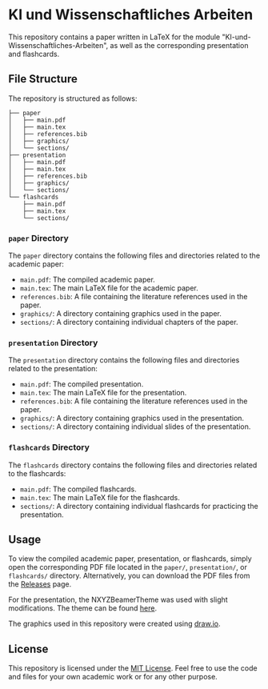 # KI und Wissenschaftliches Arbeiten

This repository contains a paper written in LaTeX for the module "KI-und-Wissenschaftliches-Arbeiten", as well as the corresponding presentation and flashcards.

## File Structure

The repository is structured as follows:

```
├── paper
│   ├── main.pdf
│   ├── main.tex
│   ├── references.bib
│   ├── graphics/
│   └── sections/
├── presentation
│   ├── main.pdf
│   ├── main.tex
│   ├── references.bib
│   ├── graphics/
│   └── sections/
└── flashcards
    ├── main.pdf
    ├── main.tex
    └── sections/
```

### `paper` Directory

The `paper` directory contains the following files and directories related to the academic paper:

- `main.pdf`: The compiled academic paper.
- `main.tex`: The main LaTeX file for the academic paper.
- `references.bib`: A file containing the literature references used in the paper.
- `graphics/`: A directory containing graphics used in the paper.
- `sections/`: A directory containing individual chapters of the paper.

### `presentation` Directory

The `presentation` directory contains the following files and directories related to the presentation:

- `main.pdf`: The compiled presentation.
- `main.tex`: The main LaTeX file for the presentation.
- `references.bib`: A file containing the literature references used in the paper.
- `graphics/`: A directory containing graphics used in the presentation.
- `sections/`: A directory containing individual slides of the presentation.

### `flashcards` Directory

The `flashcards` directory contains the following files and directories related to the flashcards:

- `main.pdf`: The compiled flashcards.
- `main.tex`: The main LaTeX file for the flashcards.
- `sections/`: A directory containing individual flashcards for practicing the presentation.

## Usage

To view the compiled academic paper, presentation, or flashcards, simply open the corresponding PDF file located in the `paper/`, `presentation/`, or `flashcards/` directory. Alternatively, you can download the PDF files from the [Releases](https://github.com/mxcom/KI-und-Wissenschaftliches-Arbeiten/releases) page.

For the presentation, the NXYZBeamerTheme was used with slight modifications. The theme can be found [here](https://github.com/NicklasXYZ/NXYZBeamerTheme).

The graphics used in this repository were created using [draw.io](https://app.diagrams.net/).

## License

This repository is licensed under the [MIT License](https://opensource.org/licenses/MIT). Feel free to use the code and files for your own academic work or for any other purpose.